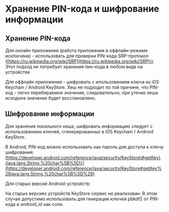 # Хранение PIN-кода и шифрование информации

## Хранение PIN-кода

Для онлайн приложения \(работа приложения в оффлайн-режиме исключена\) - использовать для проверки PIN-кода SRP-протокол \([https://ru.wikipedia.org/wiki/SRP](https://ru.wikipedia.org/wiki/SRP)\). Этот подход не потребует хранения пин-кода в любом виде на устройстве

Для оффлайн приложения - шифровать с ипользованием ключа из iOS Keychain / Android KeyStore. Хеш не подходит по той причине, что PIN-код - легко перебираемое значение, следовательно, при утечке хеша исходное значение будет восстановлено.

## Шифрование информации 

Для хранения локального кеша, шифровать информацию следует с использованием ключей, сгенерированных в iOS Keychain / Android KeyStore.

В Android, PIN-код можно использовать как пароль для доступа к ключу шифрования: [https://developer.android.com/reference/java/security/KeyStore\#getKey\(java.lang.String,%20char%5B%5D\)](https://developer.android.com/reference/java/security/KeyStore#getKey%28java.lang.String,%20char%5B%5D%29)

Для старых версий Android-устройств:

На старых версиях устройств KeyStore сервис не реализован. В этом случае допустимо использовать для генерации ключей pbkdf2 от PIN-кода и android\_id как соли.  


